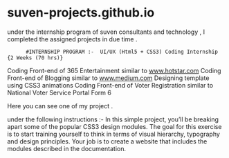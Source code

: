 # suven-projects.github.io
under the internship program of suven consultants and technology , I completed the assigned projects in due time .


          #INTERNSHIP PROGRAM :-  UI/UX (Html5 + CSS3) Coding Internship {2 Weeks (70 hrs)}

Coding Front-end of 365 Entertainment similar to www.hotstar.com
Coding Front-end of Blogging similar to www.medium.com
Designing template using CSS3 animations
Coding Front-end of Voter Registration similar to National Voter Service Portal Form 6



Here you can see one of my project .

under the following  instructions :-     In this simple project, you’ll be breaking apart some of the popular CSS3 design modules. The goal for this exercise is to start training yourself to think in terms of visual hierarchy, typography and design principles. Your job is to create a website that includes the modules described in the documentation. 
